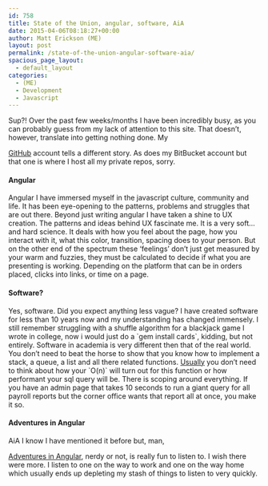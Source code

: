 ```yaml
---
id: 758
title: State of the Union, angular, software, AiA
date: 2015-04-06T08:18:27+00:00
author: Matt Erickson (ME)
layout: post
permalink: /state-of-the-union-angular-software-aia/
spacious_page_layout:
  - default_layout
categories:
  - (ME)
  - Development
  - Javascript
---
```

Sup?! Over the past few weeks/months I have been incredibly busy, as you can probably guess from my lack of attention to this site. That doesn&#8217;t, however, translate into getting nothing done. My 

<a title="GitHub" href="https://github.com/Mutmatt/" target="_blank">GitHub</a> account tells a different story. As does my BitBucket account but that one is where I host all my private repos, sorry. 

#### Angular
Angular I have immersed myself in the javascript culture, community and life. It has been eye-opening to the patterns, problems and struggles that are out there. Beyond just writing angular I have taken a shine to UX creation. The patterns and ideas behind UX fascinate me. It is a very soft&#8230; and hard science. It deals with how you feel about the page, how you interact with it, what this color, transition, spacing does to your person. But on the other end of the spectrum these &#8216;feelings&#8217; don&#8217;t just get measured by your warm and fuzzies, they must be calculated to decide if what you are presenting is working. Depending on the platform that can be in orders placed, clicks into links, or time on a page. 

#### Software? 
Yes, software. Did you expect anything less vague? I have created software for less than 10 years now and my understanding has changed immensely. I still remember struggling with a shuffle algorithm for a blackjack game I wrote in college, now i would just do a \`gem install cards\`, kidding, but not entirely. Software in academia is very different then that of the real world. You don&#8217;t need to beat the horse to show that you know how to implement a stack, a queue, a list and all there related functions. <u>Usually</u> you don&#8217;t need to think about how your \`O(n)\` will turn out for this function or how performant your sql query will be. There is scoping around everything. If you have an admin page that takes 10 seconds to run a giant query for all payroll reports but the corner office wants that report all at once, you make it so. 

#### Adventures in Angular
AiA I know I have mentioned it before but, man, 

<a href="http://devchat.tv/adventures-in-angular" title="Adventures in Angular" target="_blank">Adventures in Angular</a>, nerdy or not, is really fun to listen to. I wish there were more. I listen to one on the way to work and one on the way home which usually ends up depleting my stash of things to listen to very quickly.
